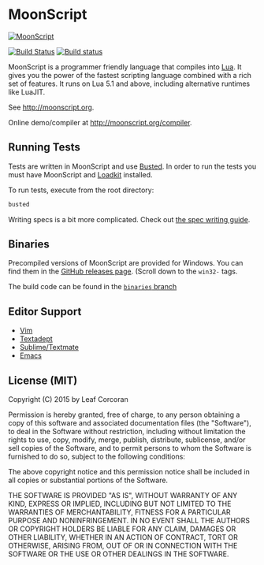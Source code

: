 # MoonScript

[![MoonScript](http://leafo.net/dump/sailormoonscript.png)](http://moonscript.org)

[![Build Status](https://travis-ci.org/leafo/moonscript.svg?branch=master)](https://travis-ci.org/leafo/moonscript) [![Build status](https://ci.appveyor.com/api/projects/status/f5prpi4wvytul290/branch/binaries?svg=true)](https://ci.appveyor.com/project/leafo/moonscript/branch/binaries)


MoonScript is a programmer friendly language that compiles into
[Lua](http://www.lua.org/). It gives you the power of the fastest scripting
language combined with a rich set of features. It runs on Lua 5.1 and above,
including alternative runtimes like LuaJIT.

See <http://moonscript.org>.

Online demo/compiler at <http://moonscript.org/compiler>.

## Running Tests

Tests are written in MoonScript and use [Busted](http://olivinelabs.com/busted/).
In order to run the tests you must have MoonScript and [Loadkit](https://github.com/leafo/loadkit) installed.

To run tests, execute from the root directory:

```bash
busted
```

Writing specs is a bit more complicated. Check out [the spec writing guide](spec/README.md).


## Binaries

Precompiled versions of MoonScript are provided for Windows. You can find them
in the [GitHub releases page](https://github.com/leafo/moonscript/releases).
(Scroll down to the `win32-` tags.

The build code can be found in the [`binaries`
branch](https://github.com/leafo/moonscript/tree/binaries)

## Editor Support

* [Vim](https://github.com/leafo/moonscript-vim)
* [Textadept](https://github.com/leafo/moonscript-textadept)
* [Sublime/Textmate](https://github.com/leafo/moonscript-tmbundle)
* [Emacs](https://github.com/k2052/moonscript-mode)

## License (MIT)

Copyright (C) 2015 by Leaf Corcoran

Permission is hereby granted, free of charge, to any person obtaining a copy
of this software and associated documentation files (the "Software"), to deal
in the Software without restriction, including without limitation the rights
to use, copy, modify, merge, publish, distribute, sublicense, and/or sell
copies of the Software, and to permit persons to whom the Software is
furnished to do so, subject to the following conditions:

The above copyright notice and this permission notice shall be included in
all copies or substantial portions of the Software.

THE SOFTWARE IS PROVIDED "AS IS", WITHOUT WARRANTY OF ANY KIND, EXPRESS OR
IMPLIED, INCLUDING BUT NOT LIMITED TO THE WARRANTIES OF MERCHANTABILITY,
FITNESS FOR A PARTICULAR PURPOSE AND NONINFRINGEMENT. IN NO EVENT SHALL THE
AUTHORS OR COPYRIGHT HOLDERS BE LIABLE FOR ANY CLAIM, DAMAGES OR OTHER
LIABILITY, WHETHER IN AN ACTION OF CONTRACT, TORT OR OTHERWISE, ARISING FROM,
OUT OF OR IN CONNECTION WITH THE SOFTWARE OR THE USE OR OTHER DEALINGS IN
THE SOFTWARE.